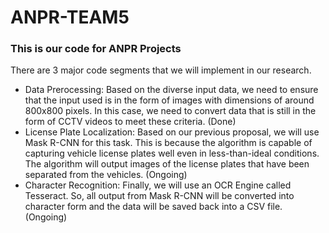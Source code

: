 # ANPR-TEAM5
### This is our code for ANPR Projects

There are 3 major code segments that we will implement in our research.
- Data Prerocessing:
Based on the diverse input data, we need to ensure that the input used is in the form of images with dimensions of around 800x800 pixels. In this case, we need to convert data that is still in the form of CCTV videos to meet these criteria. (Done)
- License Plate Localization:
Based on our previous proposal, we will use Mask R-CNN for this task. This is because the algorithm is capable of capturing vehicle license plates well even in less-than-ideal conditions. The algorithm will output images of the license plates that have been separated from the vehicles. (Ongoing)
- Character Recognition:
Finally, we will use an OCR Engine called Tesseract. So, all output from Mask R-CNN will be converted into character form and the data will be saved back into a CSV file. (Ongoing)
